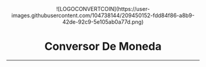 <center>
![LOGOCONVERTCOIN](https://user-images.githubusercontent.com/104738144/209450152-fdd84f86-a8b9-42de-92c9-5e105ab0a77d.png)
<center>
<h1> Conversor De Moneda </h1>
<hr>
